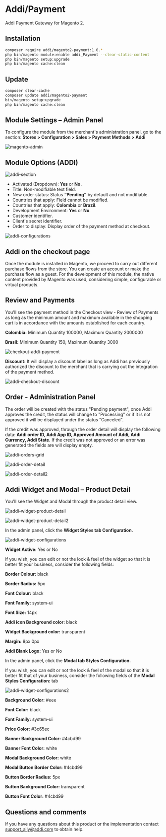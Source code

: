 # Addi/Payment

Addi Payment Gateway for Magento 2.


## Installation

```bash    
composer require addi/magento2-payment:1.0.*
php bin/magento module:enable addi_Payment --clear-static-content
php bin/magento setup:upgrade
php bin/magento cache:clean
```


## Update

```bash
composer clear-cache
composer update addi/magento2-payment
bin/magento setup:upgrade
php bin/magento cache:clean
```

## Module Settings – Admin Panel

To configure the module from the merchant's administration panel, go to the section: **Stores > Configuration > Sales > Payment Methods > Addi**

![magento-admin](https://user-images.githubusercontent.com/90288747/137793232-5cee48f1-5706-4022-aee9-25cfc439a2a0.png)


## Module Options (ADDI)

![addi-section](https://user-images.githubusercontent.com/90288747/137793224-cd73cd0c-946d-4d23-bac9-468b6e095c02.png)

- Activated (Dropdown): **Yes** or **No.**
- Title: Non-modifiable text field.
- New order status: Status **“Pending”** by default and not modifiable.
- Countries that apply: Field cannot be modified.
- Countries that apply: **Colombia** or **Brazil**.
- Development Environment: **Yes** or **No**.
- Customer identifier.
- Client's secret identifier.
- Order to display: Display order of the payment method at checkout.

![addi-configurations](https://user-images.githubusercontent.com/90288747/137793219-2c39f534-94d2-46f0-91a2-ef267b2b00d2.png)

## Addi on the checkout page

Once the module is installed in Magento, we proceed to carry out different purchase flows from the store. You can create an account or make the purchase flow as a guest.
For the development of this module, the native content provided by Magento was used, considering simple, configurable or virtual products.

## Review and Payments

You'll see the payment method in the Checkout view -
Review of Payments as long as the minimum amount and
maximum available in the shopping cart is in accordance with
the amounts established for each country.

**Colombia:** Minimum Quantity 100000, Maximum Quantity
2000000

**Brasil:** Minimum Quantity 150, Maximum Quantity 3000

![checkout-addi-payment](https://user-images.githubusercontent.com/90288747/137793231-bc3591d0-e75e-402e-a9f1-8c60368fe0d7.png)

**Discount:** It will display a discount label as long as Addi has previously authorized the discount to the merchant that is carrying out the integration of the payment method.

![addi-checkout-discount](https://user-images.githubusercontent.com/90288747/137793218-4fd32205-a361-43ae-9261-0f2e9c81f658.png)

## Order - Administration Panel

The order will be created with the status "Pending payment", once Addi approves the credit, the status will change to "Processing" or if it is not approved it will be displayed under the status "Canceled".

If the credit was approved, through the order detail
will display the following data: **Addi order ID,
Addi App ID, Approved Amount of
Addi, Addi Currency, Addi State.** If the credit
was not approved or an error was generated the fields are
will display empty.

![addi-orders-grid](https://user-images.githubusercontent.com/90288747/137793222-fc744e31-9c8a-4a48-8812-13ce3442f97e.png)

![addi-order-detail](https://user-images.githubusercontent.com/90288747/137793220-69ea67e5-9d5f-49a9-b637-0e1a145ede7b.png)

![addi-order-detail2](https://user-images.githubusercontent.com/90288747/137794787-1164e32a-4dc6-41a7-9d93-94a24290b835.png)

## Addi Widget and Modal – Product Detail

You'll see the Widget and Modal through the product detail view.

![addi-widget-product-detail](https://user-images.githubusercontent.com/90288747/137793228-3af97602-d42c-4cd5-a93e-fce85712e08d.png)


![addi-widget-product-detail2](https://user-images.githubusercontent.com/90288747/137793229-8681691c-20eb-4c8f-8d4c-f94a110da4e7.png)


In the admin panel, click the **Widget Styles tab
Configuration.**

![addi-widget-configurations](https://user-images.githubusercontent.com/90288747/137793226-26f66d9a-ac69-4ba0-b7fd-775fad6ccc34.png)

**Widget Active:** Yes or No

If you wish, you can edit or not the look & feel of the widget so that it is
better fit your business, consider the following fields:

**Border Colour:** black

**Border Radius:** 5px

**Font Colour:** black

**Font Family:** system-ui

**Font Size:** 14px

**Addi icon Background color:** black

**Widget Background color:** transparent

**Margin:** 8px 0px

**Addi Blank Logo:** Yes or No

In the admin panel, click the **Modal tab
Styles Configuration.**

If you wish, you can edit or not the look & feel of the modal so that it is
better fit that of your business, consider the following fields of
the **Modal Styles Configuration:** tab

![addi-widget-configurations2](https://user-images.githubusercontent.com/90288747/137793227-47d123dd-85b1-4121-9bd1-f6e9d22f0d16.png)


**Background Color:** #eee

**Font Color:** black

**Font Family:** system-ui

**Price Color:** #3c65ec

**Banner Background Color:** #4cbd99

**Banner Font Color:** white

**Modal Background Color:** white

**Modal Button Border Color:** #4cbd99

**Button Border Radius:** 5px

**Button Background Color:** transparent

**Button Font Color:** #4cbd99 


## **Questions and comments** ##

If you have any questions about this product or the implementation
contact support_ally@addi.com to obtain
help.
